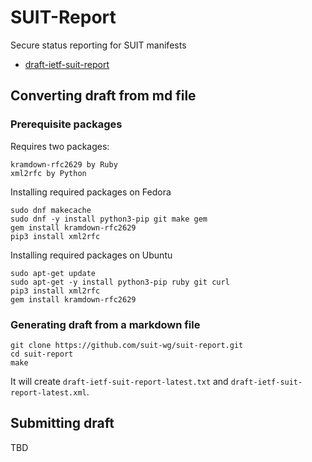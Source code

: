 # SUIT-Report
Secure status reporting for SUIT manifests 

* [draft-ietf-suit-report](./draft-ietf-suit-report.md)

## Converting draft from md file

### Prerequisite packages

Requires two packages:
```
kramdown-rfc2629 by Ruby
xml2rfc by Python
```

Installing required packages on Fedora
```
sudo dnf makecache
sudo dnf -y install python3-pip git make gem
gem install kramdown-rfc2629
pip3 install xml2rfc
```

Installing required packages on Ubuntu
```
sudo apt-get update
sudo apt-get -y install python3-pip ruby git curl
pip3 install xml2rfc
gem install kramdown-rfc2629
```

### Generating draft from a markdown file

```
git clone https://github.com/suit-wg/suit-report.git
cd suit-report
make
```

It will create `draft-ietf-suit-report-latest.txt` and
`draft-ietf-suit-report-latest.xml`.

## Submitting draft

TBD
